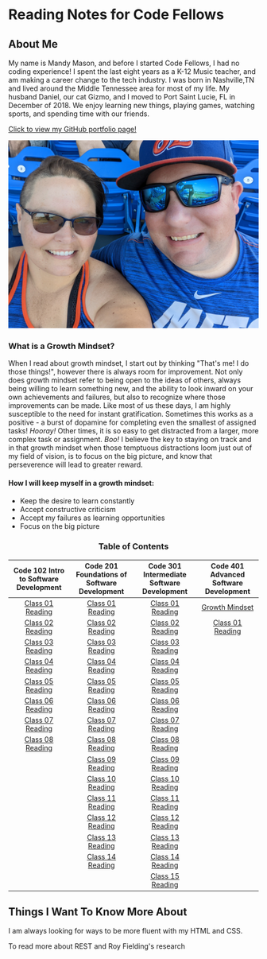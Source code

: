 # Reading Notes for Code Fellows

## About Me
My name is Mandy Mason, and before I started Code Fellows, I had no coding experience! I spent the last eight years as a K-12 Music teacher, and am making a career change to the tech industry. I was born in Nashville,TN and lived around the Middle Tennessee area for most of my life.  My husband Daniel, our cat Gizmo, and I moved to Port Saint Lucie, FL in December of 2018. We enjoy learning new things, playing games, watching sports, and spending time with our friends. 

[Click to view my GitHub portfolio page!](https://github.com/mnmason86?tab=projects&type=beta)

![Mandy & Daniel](img/Daniel_Mandy2.jpg) 

### What is a Growth Mindset?

When I read about growth mindset, I start out by thinking "That's me! I do those things!", however there is always room for improvement. Not only does growth mindset refer to being open to the ideas of others, always being willing to learn something new, and the ability to look inward on your own achievements and failures, but also to recognize where those improvements can be made. Like most of us these days, I am highly susceptible to the need for instant gratification. Sometimes this works as a positive - a burst of dopamine for completing even the smallest of assigned tasks! *Hooray!* Other times, it is so easy to get distracted from a larger, more complex task or assignment. *Boo!* I believe the key to staying on track and in that growth mindset when those temptuous distractions loom just out of my field of vision, is to focus on the big picture, and know that perseverence will lead to greater reward.

#### How I will keep myself in a growth mindset:

- Keep the desire to learn constantly
- Accept constructive criticism 
- Accept my failures as learning opportunities
- Focus on the big picture

<h3 style="display:block;
           margin-left: auto;
           margin-right:auto;
           text-align: center;">
  Table of Contents</h3>

| Code 102 Intro to Software Development | Code 201 Foundations of Software Development | Code 301 Intermediate Software Development | Code 401 Advanced Software Development |
| :--------------------------------: | :--------------------------------: | :--------------------------------: | :--------------------------------: |
|[Class 01 Reading](102/102class01reading.md)|[Class 01 Reading](201/201class01reading.md)|[Class 01 Reading](301/301class01reading.md)|[Growth Mindset](GrowthMindset.md)|   
|[Class 02 Reading](102/102class02reading.md)|[Class 02 Reading](201/201class02reading.md)|[Class 02 Reading](301/301class02reading.md)|[Class 01 Reading](401/401class01reading.md)|   
|[Class 03 Reading](102/102class03reading.md)|[Class 03 Reading](201/201class03reading.md)|[Class 03 Reading](301/301class03reading.md)|
|[Class 04 Reading](102/102class04reading.md)|[Class 04 Reading](201/201class04reading.md)|[Class 04 Reading](301/301class04reading.md)|
|[Class 05 Reading](102/102class05reading.md)|[Class 05 Reading](201/201class05reading.md)|[Class 05 Reading](301/301class05reading.md)|
|[Class 06 Reading](102/102class06reading.md)|[Class 06 Reading](201/201class06reading.md)|[Class 06 Reading](301/301class06reading.md)|
|[Class 07 Reading](102/102class07reading.md)|[Class 07 Reading](201/201class07reading.md)|[Class 07 Reading](301/301class07reading.md)|
|[Class 08 Reading](102/102class08reading.md)|[Class 08 Reading](201/201class08reading.md)|[Class 08 Reading](301/301class08reading.md)|
|                                            |[Class 09 Reading](201/201class09reading.md)|[Class 09 Reading](301/301class09reading.md)|
|                                            |[Class 10 Reading](201/201class10reading.md)|[Class 10 Reading](301/301class10reading.md)|
|                                            |[Class 11 Reading](201/201class11reading.md)|[Class 11 Reading](301/301class11reading.md)|
|                                            |[Class 12 Reading](201/201class12reading.md)|[Class 12 Reading](301/301class12reading.md)|
|                                            |[Class 13 Reading](201/201class13reading.md)|[Class 13 Reading](301/301class13reading.md)|
|                                            |[Class 14 Reading](201/201class14reading.md)|[Class 14 Reading](301/301class14reading.md)|
|                                            |                                            |[Class 15 Reading](301/301class15reading.md)|                                        


## Things I Want To Know More About

I am always looking for ways to be more fluent with my HTML and CSS.

To read more about REST and Roy Fielding's research





